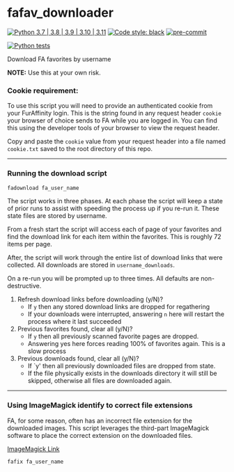 # fafav_downloader

[![Python 3.7 | 3.8 | 3.9 | 3.10 | 3.11](https://img.shields.io/badge/Python-3.7%20%7C%203.8%20%7C%203.9%20%7C%203.10%20%7C%203.11-blue)](https://www.python.org/downloads)
[![Code style: black](https://img.shields.io/badge/code%20style-black-000000.svg)](https://github.com/psf/black)
[![pre-commit](https://img.shields.io/badge/pre--commit-enabled-brightgreen?logo=pre-commit&logoColor=white)](https://github.com/pre-commit/pre-commit)

[![Python tests](https://github.com/Preocts/fafav_downloader/actions/workflows/python-tests.yml/badge.svg?branch=main)](https://github.com/Preocts/fafav_downloader/actions/workflows/python-tests.yml)

Download FA favorites by username

**NOTE:** Use this at your own risk.

### Cookie requirement:

To use this script you will need to provide an authenticated cookie from your FurAffinity login.  This is the string found in any request header `cookie` your browser of choice sends to FA while you are logged in.  You can find this using the developer tools of your browser to view the request header.

Copy and paste the `cookie` value from your request header into a file named `cookie.txt` saved to the root directory of this repo.

---

### Running the download script

```bash
fadownload fa_user_name
```

The script works in three phases. At each phase the script will keep a state of prior runs to assist with speeding the process up if you re-run it. These state files are stored by username.

From a fresh start the script will access each of page of your favorites and find the download link for each item within the favorites. This is roughly 72 items per page.

After, the script will work through the entire list of download links that were collected. All downloads are stored in `username_downloads`.

On a re-run you will be prompted up to three times. All defaults are non-destructive.

1. Refresh download links before downloading (y/N)?
   - If `y` then any stored download links are dropped for regathering
   - If your downloads were interrupted, answering `n` here will restart the process where it last succeeded
2. Previous favorites found, clear all (y/N)?
   - If `y` then all previously scanned favorite pages are dropped.
   - Answering yes here forces reading 100% of favorites again. This is a slow process
3. Previous downloads found, clear all (y/N)?
   - If `y' then all previously downloaded files are dropped from state.
   - If the file physically exists in the downloads directory it will still be skipped, otherwise all files are downloaded again.

---

### Using ImageMagick identify to correct file extensions

FA, for some reason, often has an incorrect file extension for the downloaded images.  This script leverages the third-part ImageMagick software to place the correct extension on the downloaded files.

[ImageMagick Link](https://imagemagick.org/index.php)

```bash
fafix fa_user_name
```
